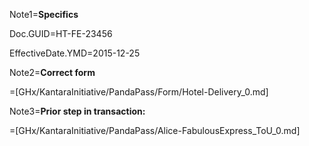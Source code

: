 Note1=<b>Specifics</b>

Doc.GUID=HT-FE-23456

EffectiveDate.YMD=2015-12-25

Note2=<b>Correct form</b>

=[GHx/KantaraInitiative/PandaPass/Form/Hotel-Delivery_0.md]

Note3=<b>Prior step in transaction:</b>

=[GHx/KantaraInitiative/PandaPass/Alice-FabulousExpress_ToU_0.md]
